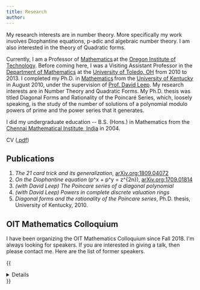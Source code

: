 ```yaml
---
title: Research
author: 
---
```


My research interests are in number theory. More specifically my work involves Diophantine equations, p-adic and algebraic number theory. I am also interested in the theory of Quadratic forms.

Currently, I am a Professor of [Mathematics](https://www.oit.edu/academics/degrees/applied-mathematics) at the [Oregon Institute of Technology](https://www.oit.edu/). Before coming here, I was a Visiting Assistant Professor in the [Department of Mathematics](https://www.utoledo.edu/nsm/mathstats/) at the [University of Toledo, OH](https://www.utoledo.edu/) from 2010 to 2013.
I completed my Ph.D. in [Mathematics](https://math.as.uky.edu/) from the [University of Kentucky](https://www.uky.edu) in August 2010, under the supervision of [Prof. David Leep](https://www.ms.uky.edu/~leep/). My research interests are in Number Theory and Quadratic Forms. My Ph.D. thesis was titled Diagonal Forms and Rationality of the Poincaré Series, which, loosely speaking, is the study of the number of solutions of a polynomial modulo powers of prime and the power series that it generates.

I did my undergraduate education -- B.S. (Hons.) in Mathematics from the [Chennai Mathematical Institute, India](https://www.cmi.ac.in) in 2004.

CV ([.pdf](/files/Dibyajyoti_Deb-CV.pdf))

## Publications
  1. *The 21 card trick and its generalization*, [arXiv.org:1809.04072](https://arxiv.org/abs/1809.04072)
  2. *On the Diophantine equation* \(p^x + p^y = z^{2n}\), [arXiv.org:1709.01814](https://arxiv.org/abs/1709.01814)
  3. *(with David Leep) The Poincare series of a diagonal polynomial*
  4. *(with David Leep) Powers in complete discrete valuation rings*
  5. *Diagonal forms and the rationality of the Poincare series*, Ph.D. thesis, University of Kentucky, 2010.

## OIT Mathematics Colloquium
I have been organizing the OIT Mathematics Colloquium since Fall 2018. I'm always looking for speakers. If you are interested in giving a talk, then please contact me. Here are the list of former speakers.

{{<details title = "List of Speakers">}}
  
  ### Fall 2018
  - **Dibyajyoti Deb, Dept. of Mathematics** - *The 21 Card Trick and Its Generalization*, October 18, 2018.
  - **David Hammond, Dept. of Mathematics** - *Fractal Geometry of Julia Sets*, November 8, 2018.
  - **Jesse Kinder, Dept. of Natural Sciences** - *Hartree-Fock Theory*, November 29, 2018.

  ### Winter 2019
  - **Peter Overholser Dept. of Mathematics** - *Artificial Neural Networks and Applications*, January 24, 2019.
  - **Pat Schaeffer, Dept. of Management** - *Factorial Designed Experiments Using Minitab Statistical Software for Laser Weld Process Robustness*, February 11, 2019.
  - **Rosanna Overholser, Dept. of Mathematics** - *Causation, not just correlation*, February 14, 2019.
  - **Yuehai Yang, Dept. of Natural Sciences** - *How "Squishy" is a Roll of Graphene, a.k.a., a Single-Walled Carbon Nanotube?*, February 25, 2019.
  - **Randall Paul, Dept. of Mathematics** - *Mathematical Perspectives and Projective Geometry*, March 14, 2019.

  ### Spring 2019
  - **Peter Overholser Dept. of Mathematics** - *Curves, blocks, chains, and coins*, April 18, 2019.
  - **Matthew Sleep, Dept. of Civil Engineering** - *The use of probability and statistics in geotechnical engineering - A case study on the Whittier Narrows Dam*, May 9, 2019.
  - **Reid Anderson, Math Major** - *Mathematical Ears!*, May 23, 2019.
  - **David Brookes, Dept. of Physics, Cal State, Chico** - *Dabbling in the “dark arts”: A physicist does education statistics*, June 6, 2019.

  ### Fall 2019
  - **Gregg Waterman, Dept. of Mathematics** - *The Laplacian of a Graph: Is the Name Justified?*, October 19, 2019.
  - **Jim Fischer, Dept. of Mathematics** - *Introduction to Singularity Functions and How to Bend Beams with Your Mind*, November 7, 2019.
  - **Eve Klopf, Dept. of EERE** - *Application of Numerical Methods for Solving Problems in Electromagnetics*, November 21, 2019.

  ### Winter 2020
  - **Jesse Kinder, Dept. of Natural Sciences** - *Hypercubes and Hyperspheres: Geometry in More Than Three Dimensions*, January 23, 2020.
  - **Gregg Waterman, Dept. of Mathematics** - *Vectors to Function Spaces*, February 13, 2020.
  - **Gregg Waterman, Dept. of Mathematics** - *A Basic Introduction to Wavelets*, February 20, 2020.
  - **Peter Overholser, Dept. of Mathematics** - *Information on information and why you can never come out ahead, no matter how hard you try*, March 12, 2020.

  ### Spring 2019
  - Talks cancelled due to COVID-19 pandemic.

  ### Fall 2020
  - **Alexis Harris, Math Major** - *Observing the Sensitivity of Step Sizes in a Neural Network*, November 10, 2020.
  - **Curtis Michaels, Math Major** - *The Regularizing Effects of the Heat Equation*, November 24, 2020.

  ### Winter 2021
  - **Joseph Reid, Dept. of Mathematics** - *An Introduction to Modeling Outbreak Investigations*, January 27, 2021.
  - **Yan Jiao, Univ. of Adelaide, Australia** - *Design Electrocatalysts for Clean Energy Conversions – A Theoretical Point of View*, February 10, 2021.
  - **Jesse Kinder, Dept. of Natural Sciences** - *Monte Carlo simulation of epidemics on complex networks*, February 24, 2021.

  ### Spring 2021
  - **Robyn Wilde, Dept. of Natural Sciences** - *Positronium collisions with atoms and molecules*, April 21, 2021.
  - **Austin Moyer, Math Major** - *The 2014 Ebola Outbreak*, May 19, 2021.
  - **Randall Paul, Dept. of Mathematics** - *Conics Like You’ve Never Seen Them*, June 2, 2021.

  ### Fall 2021
  - **Randall Paul, Dept. of Mathematics** - *Harmonic Sets in Music and Art*, October 21, 2021.
  - **David Hammond, Dept. of Mathematics** - *The discrete Laplacian deconvolution method for differential interference contrast microscopy*, November 4, 2021.
  - **Dibyajyoti Deb, Dept. of Mathematics** - *The Geometry of Numbers*, December 2, 2021.

  ### Winter 2022
  - **Rosanna Overholser, Dept. of Mathematics** - *A Tale of Three Frameworks for Estimating Uncertainty*, January 20, 2022.
  - **Peter Overholser, Dept. of Mathematics** - *Views From a Train*, February 10, 2022.
  - **David Johnston, Dept. of Natural Sciences** - *Fusion Energy, Ray Tracing, and the Normal Form*, March 3, 2022.

  ### Spring 2022
  - **Randall Paul, Dept. of Mathematics** - *Dots and Boxes and Donuts*, April 28, 2022.
  - **Jesse Kinder (Dept. of Natural Sciences), Kim Kinder (M.D.)** - *The Most Beautiful Instrument*, May 19, 2022.
  - **Lukasz Zbroszczyk & Peter Bigica, Math Major, Western Connecticut State University** - *Using Machine Learning to Forecast Outcomes of Baseball At-Bats*, June 2, 2022.

  ### Fall 2022
  - **Jesse Kinder, Dept. of Natural Sciences** - *Quantum Math*, October 19, 2022.
  - **Jason Smith, Dept. of Mathematics** - *Iteratively Counting Edges to Sum Squares and Cubes*, November 9, 2022.
  - **Su Jin Lee, Dept. of Geomatics** - *Introduction to GIS*, December 7, 2022.

  ### Winter 2023
  - **Kenneth Davis, Dept. of Mathematics** - *Fair Division and the Problem of Redistricting*, February 8, 2023.
  - **Jesse Kinder, Dept. of Natural Sciences** - *What is a Quantum Computer?*, February 22, 2023.
  - **Tiernan Fogarty, Dept. of Mathematics** - *Modeling the hanging beam in a first term differential equations course*, March 15, 2023.

  ### Spring 2023
  - **Terri Torres, Dept. of Mathematics** - *Honey Bee Research with Students at Oregon Tech*, April 26, 2023.
  - **Joseph Reid, Dept. of Mathematics** - *Minimize Your Writing Stress: Tools for Efficient and Reproducible Research*, May 10, 2023.
  - **Ashton Greer, Dept. of Civil Engineering** - *Rainfall Roulette: Climate Change and the Shifting Rainfall Patterns in Stormwater Infrastructure Design*, May 31, 2023.

  ### Fall 2023
  - **Doug Gardner, Dept. of Mathematics, Rogue Community College** - *The Ubiquitous Truss: a marvel of engineering*, October 17, 2023.
  - **Jim Fischer, Dept. of Mathematics** - *Optimal Control and The Linear Quadratic Regulator*, November 8, 2023.
  - **Pake Melland, Dept. of Mathematics** - *Adventures in bistable perception: a low-dimensional perspective to a high(?) dimensional problem*, November 29, 2023.

  ### Winter 2024
  - **Gregg Waterman, Dept. of Mathematics** - *A History of Photography and Cameras*, January 31, 2024.
  - **Joseph Reid, Dept. of Mathematics** - *What I learned from the Mouse – A perspective from working as a Mathematician in Industry*, February 21, 2024.
  - **Cristina Negoita, Dept. of Mathematics** - *A Mathematician Goes to Washington: My Year at the National Science Foundation*, March 6, 2024.

  ### Spring 2024
  - **Cameron Castillo, Student** - *The Optimal Path: Low Thrust Orbital Transfers for CubeSats*, April 24, 2024.
  - **Tiernan Fogarty (Dept. of Mathematics), Graeme Wiltrout (Math Major)** - *Exploring Discrete Data Through Taylor Series*, May 15, 2024.
  - **Alissa Whiteley, Dept. of Mathematics** - *Modeling Greening Using Agent-Based and Ordinary Differential Equation Models*, June 5, 2024.


{{</details>}}

<!---
**XMin** is the first Hugo theme I have designed. The original reason that I wrote it was I needed a minimal example of Hugo themes when I was writing the  [**blogdown**](https://github.com/rstudio/blogdown) book. Basically I wanted a simple theme that supports a navigation menu, a home page, other single pages, lists of pages, blog posts, categories, tags, and RSS. That is all. Nothing fancy. In terms of CSS and JavaScript, I really want to keep them minimal. In fact, this theme does not contain any JavaScript code at all, although on this example website I did introduce some JavaScript code (still relatively simple anyway). The theme does not contain any images, either, and is pretty much a plain-text theme.

The theme name "XMin" can be interpreted as "**X**ie's **Min**imal theme" (Xie is my last name) or "e**X**tremely **Min**imal theme".

## `hugo.yaml` (the config file)

For this example site, I defined permalinks for two sections, `post` and `note`, so that the links to pages under these directories will contain the date info, e.g., `https://xmin.yihui.org/post/2016/02/14/a-plain-markdown-post/`. This is optional, and it is up to your personal taste of URLs.

```yaml
permalinks:
  note: "/note/:year/:month/:day/:slug/"
  post: "/post/:year/:month/:day/:slug/"
```

You can define the menu through `menu.main`, e.g.,

```yaml
menu:
  main:
    - name: Home
      url: ""
      weight: 1
    - name: About
      url: "about/"
      weight: 2
    - name: Categories
      url: "categories/"
      weight: 3
    - name: Tags
      url: "tags/"
      weight: 4
    - name: Subscribe
      url: "index.xml"
```

Alternatively, you can add `menu: main` to the YAML metadata of any of your pages, so that these pages will appear in the menu.

The page footer can be defined in `.Params.footer`, and the text is treated as Markdown, e.g.,

```
params:
  footer: "&copy; [Yihui Xie](https://yihui.org) 2017 -- {Year}"
```

Here `{Year}` means the year in which the site is built (usually the current year).

## Custom layouts

There are two layout files under `layouts/partials/` that you may want to override: `head_custom.html` and `foot_custom.html`. This is how you inject arbitrary HTML code to the head and foot areas. For example, this site has a file `layouts/partials/foot_custom.html` to support LaTeX math via KaTeX and center images automatically:

```html
<link rel="stylesheet" href="//cdn.jsdelivr.net/npm/katex/dist/katex.min.css">
<script src="//cdn.jsdelivr.net/combine/npm/katex/dist/katex.min.js,npm/katex/dist/contrib/auto-render.min.js,npm/@xiee/utils/js/render-katex.js" defer></script>

<script src="//cdn.jsdelivr.net/npm/@xiee/utils/js/center-img.min.js" defer></script>
```

You can certainly enable highlight.js for syntax highlighting by yourself through `head_custom.html` and `foot_custom.html` if you want.

If you do not like the default fonts (e.g., `Palatino`), you may provide your own `static/css/fonts.css` under the root directory of your website to override the `fonts.css` in the theme.

## Other features

I could have added more features to this theme, but I decided not to, since I have no intention to make this theme feature-rich. However, I will teach you how. I have prepared several examples via pull requests at https://github.com/yihui/hugo-xmin/pulls, so that you can see the implementations of these features when you check out the diffs in the pull requests. For example, you can:

- [Enable Google Analytics](https://github.com/yihui/hugo-xmin/pull/3)

- [Enable Disqus comments](https://github.com/yihui/hugo-xmin/pull/4)

- [Enable highlight.js for syntax highlighting of code blocks](https://github.com/yihui/hugo-xmin/pull/5)

- [Display categories and tags on a page](https://github.com/yihui/hugo-xmin/pull/2)

- [Add a table of contents](https://github.com/yihui/hugo-xmin/pull/7)

- [Add a link in the footer of each page to "Edit this page" on Github](https://github.com/yihui/hugo-xmin/pull/6)

To fully understand these examples, you have to read [the section on Hugo templates](https://bookdown.org/yihui/blogdown/templates.html) in the **blogdown** book.

# Design philosophy

Lastly, a few words about my design philosophy for this theme: I have been relying on existing frameworks like Bootstrap for years since I'm not really a designer, and I was always scared by the complexity of CSS.

When I started writing this theme, I asked myself, "_What if I just write from scratch?_" No Bootstrap. No Normalize.css. I don't care about IE (life could be so much easier without IE) or inconsistencies among browsers (for personal websites). As long as the theme looks okay in Chrome, Firefox, and Safari, I'm done. Thanks to the simplicity of Markdown, you cannot really produce very complicated HTML, and I think styling the HTML output from Markdown is much simpler than general HTML documents. For example, I do not need to care much about form elements like textareas or buttons.

After I finished this theme, I started to wonder why I'd need `normalize.css` at all. The default appearance of modern browsers actually looks pretty good in my eyes, after I tweak the typeface a little bit.

Compared to inconsistencies across browsers, I care much more about these properties of HTML elements:

- Tables should always be centered, and striped tables are easier to read especially when they are wide. Tables should not have vertical borders.
- An image should be centered if it is the only child element of a paragraph.
- The `max-width` of images, videos, and iframes should be `100%`.

I hope you can enjoy this theme. The source code is [on Github](https://github.com/yihui/hugo-xmin). Happy hacking!

--->
